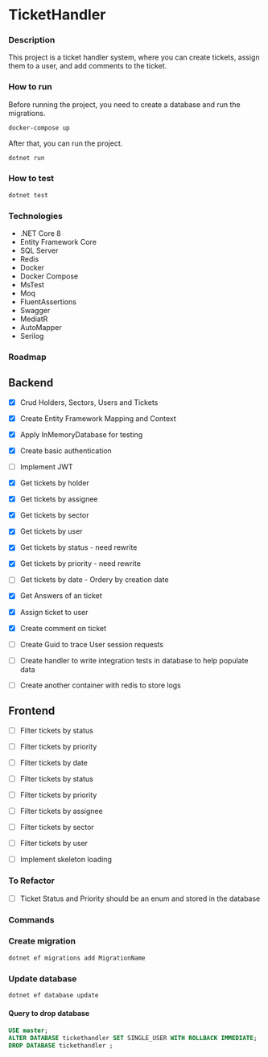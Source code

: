# TicketHandler

### Description

This project is a ticket handler system, where you can create tickets, assign them to a user, and add comments to the ticket.

### How to run

Before running the project, you need to create a database and run the migrations.

```bash
docker-compose up
```

After that, you can run the project.

```bash
dotnet run
```

### How to test

```bash
dotnet test
```

### Technologies

- .NET Core 8
- Entity Framework Core
- SQL Server
- Redis
- Docker
- Docker Compose
- MsTest
- Moq
- FluentAssertions
- Swagger
- MediatR
- AutoMapper
- Serilog

### Roadmap

## Backend

- [x] Crud Holders, Sectors, Users and Tickets
- [x] Create Entity Framework Mapping and Context
- [x] Apply InMemoryDatabase for testing
- [x] Create basic authentication
- [ ] Implement JWT

- [x] Get tickets by holder
- [x] Get tickets by assignee
- [x] Get tickets by sector
- [x] Get tickets by user
- [x] Get tickets by status - need rewrite
- [x] Get tickets by priority - need rewrite
- [ ] Get tickets by date - Ordery by creation date

- [x] Get Answers of an ticket

- [x] Assign ticket to user

- [x] Create comment on ticket

- [ ] Create Guid to trace User session requests
- [ ] Create handler to write integration tests in database to help populate data
- [ ] Create another container with redis to store logs

## Frontend

- [ ] Filter tickets by status
- [ ] Filter tickets by priority
- [ ] Filter tickets by date
- [ ] Filter tickets by status
- [ ] Filter tickets by priority
- [ ] Filter tickets by assignee
- [ ] Filter tickets by sector
- [ ] Filter tickets by user

- [ ] Implement skeleton loading

### To Refactor

- [ ] Ticket Status and Priority should be an enum and stored in the database

### Commands

### Create migration

```bash
dotnet ef migrations add MigrationName
```

### Update database

```bash
dotnet ef database update
```

#### Query to drop database

```sql
USE master;
ALTER DATABASE tickethandler SET SINGLE_USER WITH ROLLBACK IMMEDIATE;
DROP DATABASE tickethandler ;
```
